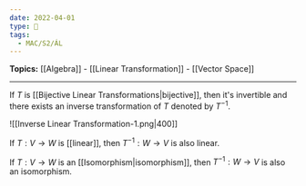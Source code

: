 ```yaml
---
date: 2022-04-01
type: 🧠
tags:
  - MAC/S2/ÁL
---
```


**Topics:** [[Algebra]] - [[Linear Transformation]] - [[Vector Space]]

---

If $T$ is [[Bijective Linear Transformations|bijective]], then it's invertible and there exists an inverse transformation of $T$ denoted by $T^{-1}$.

![[Inverse Linear Transformation-1.png|400]]

If $T : V \rightarrow W$ is [[linear]], then $T^{-1} : W \rightarrow V$ is also linear.

If $T : V \rightarrow W$ is an [[Isomorphism|isomorphism]], then $T^{-1} : W \rightarrow V$ is also an isomorphism.
